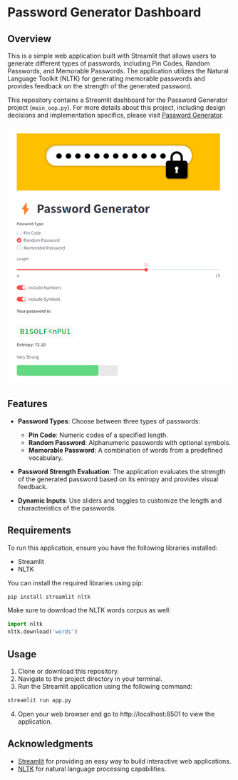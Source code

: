 # Password Generator Dashboard

## Overview
This is a simple web application built with Streamlit that allows users to generate different types of passwords, including Pin Codes, Random Passwords, and Memorable Passwords. The application utilizes the Natural Language Toolkit (NLTK) for generating memorable passwords and provides feedback on the strength of the generated password.

This repository contains a Streamlit dashboard for the Password Generator project (`main_oop.py`). For more details about this project, including design decisions and implementation specifics, please visit [Password Generator](https://github.com/somayehpakdel/Python_Projects/tree/main/password_generator).

<p align="center">
    <img src='./images/dashboard.png' alt='Password_Generator_Dashboard'>
</p>

## Features
- **Password Types**: Choose between three types of passwords:
  - **Pin Code**: Numeric codes of a specified length.
  - **Random Password**: Alphanumeric passwords with optional symbols.
  - **Memorable Password**: A combination of words from a predefined vocabulary.

- **Password Strength Evaluation**: The application evaluates the strength of the generated password based on its entropy and provides visual feedback.

- **Dynamic Inputs**: Use sliders and toggles to customize the length and characteristics of the passwords.

## Requirements
To run this application, ensure you have the following libraries installed:

- Streamlit
- NLTK

You can install the required libraries using pip:

```bash
pip install streamlit nltk
```
Make sure to download the NLTK words corpus as well:

```python
import nltk
nltk.download('words')
```

## Usage
1. Clone or download this repository.
2. Navigate to the project directory in your terminal.
3. Run the Streamlit application using the following command:

```bash
streamlit run app.py
```

4. Open your web browser and go to http://localhost:8501 to view the application.


## Acknowledgments
- [Streamlit](https://streamlit.io/) for providing an easy way to build interactive web applications.
- [NLTK](https://www.nltk.org/) for natural language processing capabilities.
